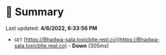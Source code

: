 # 📖 Summary
Last updated: **4/6/2022, 6:33:56 PM**

- `GET` [https://Bhadwa-sala.toxicblte.repl.co](https://Bhadwa-sala.toxicblte.repl.co) - **Down** (305ms)
